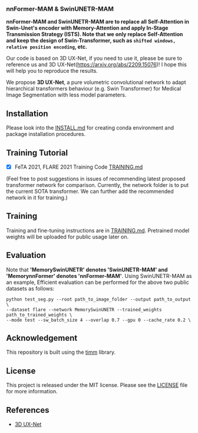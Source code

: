 ### nnFormer-MAM & SwinUNETR-MAM

**nnFormer-MAM and SwinUNETR-MAM are to replace all Self-Attention in Swin-Unet's encoder with Memory-Attention and apply In-Stage Transmission Strategy (ISTS). Note that we only replace Self-Attention and keep the design of Swin-Transformer, such as `shifted windows, relative position encoding`, etc.**

Our code is based on 3D UX-Net, if you need to use it, please be sure to reference us and 3D UX-Net(https://arxiv.org/abs/2209.15076)!
I hope this will help you to reproduce the results.

We propose **3D UX-Net**, a pure volumetric convolutional network to adapt hierarchical transformers behaviour (e.g. Swin Transformer) for Medical Image Segmentation with less model parameters.

 ## Installation
 Please look into the [INSTALL.md](INSTALL.md) for creating conda environment and package installation procedures.

 ## Training Tutorial
 - [x] FeTA 2021, FLARE 2021 Training Code [TRAINING.md](TRAINING.md)
 
 (Feel free to post suggestions in issues of recommending latest proposed transformer network for comparison. Currently, the network folder is to put the current SOTA transformer. We can further add the recommended network in it for training.)
 

<!-- ✅ ⬜️  -->
## Training
Training and fine-tuning instructions are in [TRAINING.md](TRAINING.md). Pretrained model weights will be uploaded for public usage later on.

<!-- ✅ ⬜️  -->
## Evaluation
Note that **'MemorySwinUNETR' denotes 'SwinUNETR-MAM' and 'MemorynnFormer' denotes 'nnFormer-MAM'**.
Using SwinUNETR-MAM as an example, Efficient evaluation can be performed for the above two public datasets as follows:
```
python test_seg.py --root path_to_image_folder --output path_to_output \
--dataset flare --network MemorySwinUNETR --trained_weights path_to_trained_weights \
--mode test --sw_batch_size 4 --overlap 0.7 --gpu 0 --cache_rate 0.2 \
```

## Acknowledgement
This repository is built using the [timm](https://github.com/rwightman/pytorch-image-models) library.

## License
This project is released under the MIT license. Please see the [LICENSE](LICENSE) file for more information.

## References
* [3D UX-Net](https://github.com/MASILab/3DUX-Net)

 
 


